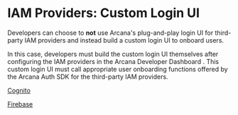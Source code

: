 # IAM Providers: Custom Login UI

Developers can choose to **not** use Arcana's plug-and-play login UI for third-party IAM providers and instead build a custom login UI to onboard users.

In this case, developers must build the custom login UI themselves after configuring the IAM providers in the Arcana Developer Dashboard . This custom login UI must call appropriate user onboarding functions offered by the Arcana Auth SDK for the third-party IAM providers.

[Cognito](cognito-oauth/)

[Firebase](firebase-login/)

